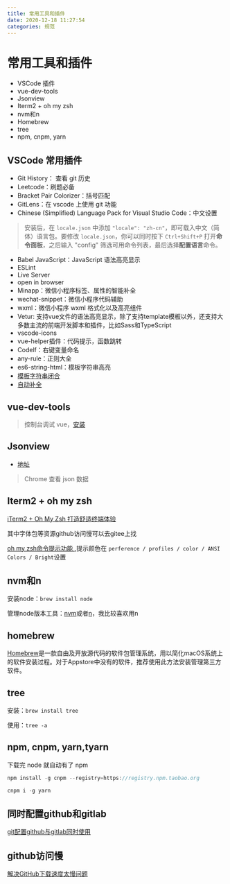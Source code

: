 ```yaml
---
title: 常用工具和插件
date: 2020-12-18 11:27:54
categories: 规范
---
```

# 常用工具和插件
* VSCode 插件
* vue-dev-tools
* Jsonview
* Iterm2 + oh my zsh
* nvm和n
* Homebrew
* tree
* npm, cnpm, yarn

## VSCode 常用插件

* Git History： 查看 git 历史
* Leetcode：刷题必备
* Bracket Pair Colorizer：括号匹配
* GitLens：在 vscode 上使用 git 功能
* Chinese (Simplified) Language Pack for Visual Studio Code：中文设置

> 安装后，在 `locale.json` 中添加 `"locale": "zh-cn"`，即可载入中文（简体）语言包。要修改 `locale.json`，你可以同时按下 `Ctrl+Shift+P` 打开**命令面板**，之后输入 "config" 筛选可用命令列表，最后选择**配置语言**命令。

* Babel JavaScript：JavaScript 语法高亮显示
* ESLint
* Live Server
* open in browser
* Minapp：微信小程序标签、属性的智能补全
* wechat-snippet：微信小程序代码辅助
* wxml：微信小程序 wxml 格式化以及高亮组件
* Vetur: 支持vue文件的语法高亮显示，除了支持template模板以外，还支持大多数主流的前端开发脚本和插件，比如Sass和TypeScript
* vscode-icons
* vue-helper插件：代码提示，函数跳转
* Codelf：右键变量命名
* any-rule：正则大全
* es6-string-html：模板字符串高亮
* [模板字符串闭合](https://blog.csdn.net/qq_36634628/article/details/107650540)
* [自动补全](https://blog.csdn.net/qq_35393869/article/details/101280343)

## vue-dev-tools

> 控制台调试 vue，[安装](https://juejin.cn/post/6994289281141309476)

## Jsonview

* [地址](https://github.com/gildas-lormeau/JSONView-for-Chrome)

> Chrome 查看 json 数据

## Iterm2 + oh my zsh

[iTerm2 + Oh My Zsh 打造舒适终端体验](https://segmentfault.com/a/1190000014992947)

其中字体包等资源github访问慢可以去gitee上找

[oh my zsh命令提示功能 ](https://blog.csdn.net/sunyv1/article/details/108049209),提示颜色在 `perference / profiles / color / ANSI Colors / Bright`设置

## nvm和n

安装node：`brew install node`

管理node版本工具：[nvm](https://juejin.cn/post/6844904056024989710)或者[n](https://www.jianshu.com/p/c641dcc47b48)，我比较喜欢用n

## homebrew

[Homebrew](https://zhuanlan.zhihu.com/p/90508170)是一款自由及开放源代码的软件包管理系统，用以简化macOS系统上的软件安装过程。对于Appstore中没有的软件，推荐使用此方法安装管理第三方软件。

## tree

安装：`brew install tree`

使用：`tree -a`

## npm, cnpm, yarn,tyarn

下载完 node 就自动有了 npm

```js
npm install -g cnpm --registry=https://registry.npm.taobao.org
```

```js
cnpm i -g yarn
```



## 同时配置github和gitlab

[git配置github与gitlab同时使用](https://blog.csdn.net/qq_36625806/article/details/111589620)

## github访问慢

[解决GitHub下载速度太慢问题](https://www.jianshu.com/p/238f8242e1a6)
